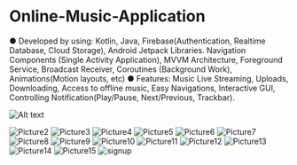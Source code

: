 # Online-Music-Application
● Developed by using: Kotlin, Java, Firebase(Authentication, Realtime Database, Cloud Storage),
Android Jetpack Libraries. Navigation Components (Single Activity Application), MVVM Architecture,
Foreground Service, Broadcast Receiver, Coroutines (Background Work), Animations(Motion layouts,
etc)
● Features: Music Live Streaming, Uploads, Downloading, Access to offline music, Easy
Navigations, Interactive GUI, Controlling Notification(Play/Pause, Next/Previous, Trackbar).

<img
  src="C:\Users\mandeep singh\Pictures\Picture2.jpg"
  alt="Alt text"
  title="Optional title"
  style="display: inline-block; margin: 0 auto; max-width: 300px">

![Picture2](https://user-images.githubusercontent.com/72296970/232227150-2b6fb4e4-3a6f-410e-890d-0ffed28e5e57.jpg)
![Picture3](https://user-images.githubusercontent.com/72296970/232227199-909acca8-ebc6-4946-9e08-eb45d0a4eb81.jpg)
![Picture4](https://user-images.githubusercontent.com/72296970/232227203-17c96d41-2864-497d-8877-dc086a7003df.jpg)
![Picture5](https://user-images.githubusercontent.com/72296970/232227206-c18a02ed-c0fb-45de-b98c-35e46a5ed0f3.jpg)
![Picture6](https://user-images.githubusercontent.com/72296970/232227209-6607849c-5d2a-413e-8d8d-fb5fcf9535a7.jpg)
![Picture7](https://user-images.githubusercontent.com/72296970/232227211-315c6b97-14ce-4ccd-939d-dcd5aac6531d.jpg)
![Picture8](https://user-images.githubusercontent.com/72296970/232227212-8668e338-847e-4d77-b537-8ac33d8bc446.jpg)
![Picture9](https://user-images.githubusercontent.com/72296970/232227214-59572df2-136c-4933-ad41-472148cbc6eb.jpg)
![Picture10](https://user-images.githubusercontent.com/72296970/232227215-5ab5d7aa-58d2-4617-acad-3c9d6323f873.jpg)
![Picture11](https://user-images.githubusercontent.com/72296970/232227217-eb9ea48b-b348-4b6c-8588-5c4a75a24499.jpg)
![Picture12](https://user-images.githubusercontent.com/72296970/232227221-8292007a-5de8-4545-b800-c4a4d1d1eb34.jpg)
![Picture13](https://user-images.githubusercontent.com/72296970/232227224-598e8b7b-b043-4020-a56f-fc8220dae341.jpg)
![Picture14](https://user-images.githubusercontent.com/72296970/232227228-a8016e66-1485-43e6-9cf1-c9616061b886.jpg)
![Picture15](https://user-images.githubusercontent.com/72296970/232227233-2869cbbe-ddfe-4d40-8084-0fddbee2fdfc.jpg)
![signup](https://user-images.githubusercontent.com/72296970/232227242-d2e9a693-f9e9-4a4d-821f-54f70af1c84b.jpg)
